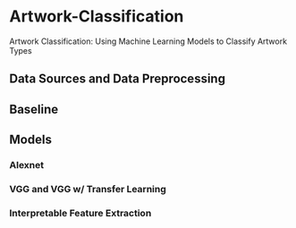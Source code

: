 # Artwork-Classification
Artwork Classification: Using Machine Learning Models to Classify Artwork Types

## Data Sources and Data Preprocessing

## Baseline

## Models

### Alexnet

### VGG and VGG w/ Transfer Learning

### Interpretable Feature Extraction
